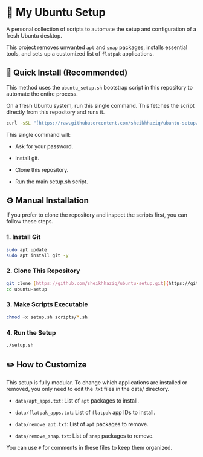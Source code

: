 # 🌿 My Ubuntu Setup

A personal collection of scripts to automate the setup and configuration of a fresh Ubuntu desktop.

This project removes unwanted `apt` and `snap` packages, installs essential tools, and sets up a customized list of `flatpak` applications.

## 🚀 Quick Install (Recommended)

This method uses the `ubuntu_setup.sh` bootstrap script in this repository to automate the entire process.

On a fresh Ubuntu system, run this single command. This fetches the script directly from this repository and runs it.

```sh
curl -sSL "[https://raw.githubusercontent.com/sheikhhaziq/ubuntu-setup/main/ubuntu_setup.sh](https://raw.githubusercontent.com/sheikhhaziq/ubuntu-setup/main/ubuntu_setup.sh)" | bash
```

This single command will:

- Ask for your password.

- Install git.

- Clone this repository.

- Run the main setup.sh script.

## ⚙️ Manual Installation

If you prefer to clone the repository and inspect the scripts first, you can follow these steps.

### 1. Install Git

```sh
sudo apt update
sudo apt install git -y
```

### 2. Clone This Repository

```sh
git clone [https://github.com/sheikhhaziq/ubuntu-setup.git](https://github.com/sheikhhaziq/ubuntu-setup.git)
cd ubuntu-setup
```

### 3. Make Scripts Executable

```sh
chmod +x setup.sh scripts/*.sh
```

### 4. Run the Setup
```sh
./setup.sh
```

## ✏️ How to Customize

This setup is fully modular. To change which applications are installed or removed, you only need to edit the .txt files in the data/ directory.

- `data/apt_apps.txt`: List of `apt` packages to install.

- `data/flatpak_apps.txt`: List of `flatpak` app IDs to install.

- `data/remove_apt.txt`: List of `apt` packages to remove.

- `data/remove_snap.txt`: List of `snap` packages to remove.

You can use `#` for comments in these files to keep them organized.